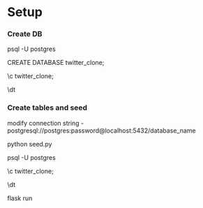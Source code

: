 # Setup

### Create DB
psql -U postgres

CREATE DATABASE twitter_clone;

\c twitter_clone;

\dt

### Create tables and seed
modify connection string - postgresql://postgres:password@localhost:5432/database_name

python seed.py

psql -U postgres

\c twitter_clone;

\dt

flask run
